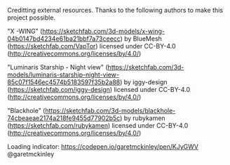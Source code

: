 Creditting external resources.
Thanks to the following authors to make this project possible.

"X -WING" (https://sketchfab.com/3d-models/x-wing-04b0147bd4234e61ba21bbf7a73ceecc) by BlueMesh (https://sketchfab.com/VapTor) licensed under CC-BY-4.0 (http://creativecommons.org/licenses/by/4.0/)

"Luminaris Starship - Night view" (https://sketchfab.com/3d-models/luminaris-starship-night-view-85c07f1546ec4574b5183597f35b2a88) by iggy-design (https://sketchfab.com/iggy-design) licensed under CC-BY-4.0 (http://creativecommons.org/licenses/by/4.0/)

"Blackhole" (https://sketchfab.com/3d-models/blackhole-74cbeaeae2174a218fe9455d77902b5c) by rubykamen (https://sketchfab.com/rubykamen) licensed under CC-BY-4.0 (http://creativecommons.org/licenses/by/4.0/)

Loading indicator: https://codepen.io/garetmckinley/pen/KJyGWV @garetmckinley
